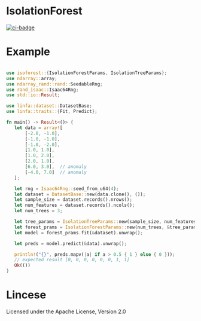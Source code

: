 # IsolationForest
[![ci-badge](https://github.com/jettify/isoforest/workflows/CI/badge.svg)](https://github.com/jettify/isoforest/actions?query=workflow%3ACI)

 # Example

 ```rust

use isoforest::{IsolationForestParams, IsolationTreeParams};
use ndarray::array;
use ndarray_rand::rand::SeedableRng;
use rand_isaac::Isaac64Rng;
use std::io::Result;

use linfa::dataset::DatasetBase;
use linfa::traits::{Fit, Predict};

fn main() -> Result<()> {
    let data = array![
        [-2.0, -1.0],
        [-1.0, -1.0],
        [-1.0, -2.0],
        [1.0, 1.0],
        [1.0, 2.0],
        [2.0, 1.0],
        [6.0, 3.0],  // anomaly
        [-4.0, 7.0]  // anomaly
    ];

    let rng = Isaac64Rng::seed_from_u64(4);
    let dataset = DatasetBase::new(data.clone(), ());
    let sample_size = dataset.records().nrows();
    let num_features = dataset.records().ncols();
    let num_trees = 3;

    let tree_params = IsolationTreeParams::new(sample_size, num_features, rng);
    let forest_prams = IsolationForestParams::new(num_trees, &tree_params);
    let model = forest_prams.fit(&dataset).unwrap();

    let preds = model.predict(&data).unwrap();

    println!("{}", preds.mapv(|a| if a > 0.5 { 1 } else { 0 }));
    // expected result [0, 0, 0, 0, 0, 0, 1, 1]
    Ok(())
}
```

 # Lincese
  Licensed under the Apache License, Version 2.0

